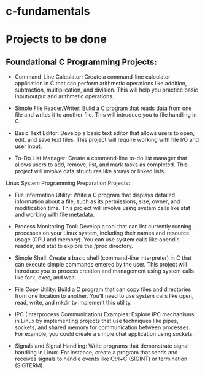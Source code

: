 # c-fundamentals

# Projects to be done

## Foundational C Programming Projects:

* Command-Line Calculator: 
    Create a command-line calculator application in C that can perform arithmetic operations like addition, subtraction, multiplication, and division. This will help you practice basic input/output and arithmetic operations.

* Simple File Reader/Writer: 
    Build a C program that reads data from one file and writes it to another file. This will introduce you to file handling in C.

* Basic Text Editor: 
    Develop a basic text editor that allows users to open, edit, and save text files. This project will require working with file I/O and user input.

* To-Do List Manager: 
    Create a command-line to-do list manager that allows users to add, remove, list, and mark tasks as completed. This project will involve data structures like arrays or linked lists.

Linux System Programming Preparation Projects:

* File Information Utility: 
    Write a C program that displays detailed information about a file, such as its permissions, size, owner, and modification time. This project will involve using system calls like stat and working with file metadata.

* Process Monitoring Tool: 
    Develop a tool that can list currently running processes on your Linux system, including their names and resource usage (CPU and memory). You can use system calls like opendir, readdir, and stat to explore the /proc directory.

* Simple Shell: 
    Create a basic shell (command-line interpreter) in C that can execute simple commands entered by the user. This project will introduce you to process creation and management using system calls like fork, exec, and wait.

* File Copy Utility: 
    Build a C program that can copy files and directories from one location to another. You'll need to use system calls like open, read, write, and mkdir to implement this utility.

* IPC (Interprocess Communication) Examples: 
    Explore IPC mechanisms in Linux by implementing projects that use techniques like pipes, sockets, and shared memory for communication between processes. For example, you could create a simple chat application using sockets.

* Signals and Signal Handling: 
    Write programs that demonstrate signal handling in Linux. For instance, create a program that sends and receives signals to handle events like Ctrl+C (SIGINT) or termination (SIGTERM).
